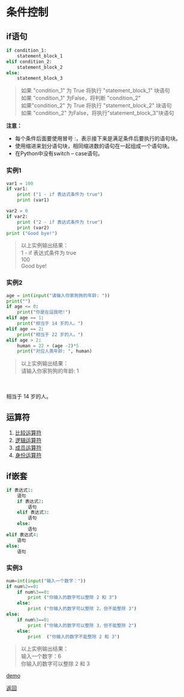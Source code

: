 # 条件控制

## if语句

```python
if condition_1:
    statement_block_1
elif condition_2:
    statement_block_2
else:
    statement_block_3
```

> 如果 "condition_1" 为 True 将执行 "statement_block_1" 块语句
</br>如果 "condition_1" 为False，将判断 "condition_2"
</br>如果"condition_2" 为 True 将执行 "statement_block_2" 块语句
</br>如果 "condition_2" 为False，将执行"statement_block_3"块语句

**注意：**

* 每个条件后面要使用冒号 :，表示接下来是满足条件后要执行的语句块。
* 使用缩进来划分语句块，相同缩进数的语句在一起组成一个语句块。
* 在Python中没有switch – case语句。

### 实例1

```python
var1 = 100
if var1:
    print ("1 - if 表达式条件为 true")
    print (var1)

var2 = 0
if var2:
    print ("2 - if 表达式条件为 true")
    print (var2)
print ("Good bye!")
```

> 以上实例输出结果：
</br>1 - if 表达式条件为 true
</br>100
</br>Good bye!

### 实例2

```python
age = int(input("请输入你家狗狗的年龄: "))
print("")
if age <= 0:
    print("你是在逗我吧!")
elif age == 1:
    print("相当于 14 岁的人。")
elif age == 2:
    print("相当于 22 岁的人。")
elif age > 2:
    human = 22 + (age -2)*5
    print("对应人类年龄: ", human)
```

> 以上实例输出结果：
</br>请输入你家狗狗的年龄: 1
</br>
</br>相当于 14 岁的人。

## 运算符

1. [比较运算符](../04-运算符/02-比较运算符.md)
2. [逻辑运算符](../04-运算符/04-逻辑运算符.md)
3. [成员运算符](../04-运算符/06-成员运算符.md)
4. [身份运算符](../04-运算符/07-身份运算符.md)

## if嵌套

```python
if 表达式1:
    语句
    if 表达式2:
        语句
    elif 表达式3:
        语句
    else:
        语句
elif 表达式4:
    语句
else:
    语句
```

### 实例3

```python
num=int(input("输入一个数字："))
if num%2==0:
    if num%3==0:
        print ("你输入的数字可以整除 2 和 3")
    else:
        print ("你输入的数字可以整除 2，但不能整除 3")
else:
    if num%3==0:
        print ("你输入的数字可以整除 3，但不能整除 2")
    else:
        print  ("你输入的数字不能整除 2 和 3")
```

> 以上实例输出结果：
</br>输入一个数字：6
</br>你输入的数字可以整除 2 和 3

[demo](01-条件控制.py)

[返回](../README.md)
